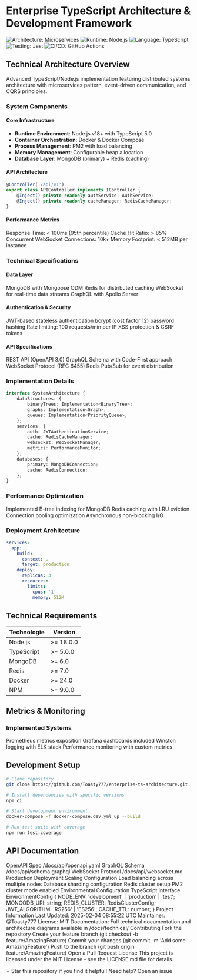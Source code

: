 # Enterprise TypeScript Architecture & Development Framework

![Architecture: Microservices](https://img.shields.io/badge/Architecture-Microservices-blue)
![Runtime: Node.js](https://img.shields.io/badge/Runtime-Node.js%20v18+-success)
![Language: TypeScript](https://img.shields.io/badge/Language-TypeScript%205.0-blue)
![Testing: Jest](https://img.shields.io/badge/Testing-Jest-red)
![CI/CD: GitHub Actions](https://img.shields.io/badge/CI%2FCD-GitHub%20Actions-2088FF)

## Technical Architecture Overview

Advanced TypeScript/Node.js implementation featuring distributed systems architecture with microservices pattern, event-driven communication, and CQRS principles.

### System Components

#### Core Infrastructure
- **Runtime Environment**: Node.js v18+ with TypeScript 5.0
- **Container Orchestration**: Docker & Docker Compose
- **Process Management**: PM2 with load balancing
- **Memory Management**: Configurable heap allocation
- **Database Layer**: MongoDB (primary) + Redis (caching)

#### API Architecture
```typescript
@Controller('/api/v1')
export class APIController implements IController {
    @Inject() private readonly authService: AuthService;
    @Inject() private readonly cacheManager: RedisCacheManager;
}
```
#### Performance Metrics
Response Time: < 100ms (95th percentile)
Cache Hit Ratio: > 85%
Concurrent WebSocket Connections: 10k+
Memory Footprint: < 512MB per instance
### Technical Specifications
#### Data Layer
MongoDB with Mongoose ODM
Redis for distributed caching
WebSocket for real-time data streams
GraphQL with Apollo Server
#### Authentication & Security
JWT-based stateless authentication
bcrypt (cost factor 12) password hashing
Rate limiting: 100 requests/min per IP
XSS protection & CSRF tokens
#### API Specifications
REST API (OpenAPI 3.0)
GraphQL Schema with Code-First approach
WebSocket Protocol (RFC 6455)
Redis Pub/Sub for event distribution
### Implementation Details
```typescript
interface SystemArchitecture {
    dataStructures: {
        binaryTrees: Implementation<BinaryTree>;
        graphs: Implementation<Graph>;
        queues: Implementation<PriorityQueue>;
    };
    services: {
        auth: JWTAuthenticationService;
        cache: RedisCacheManager;
        websocket: WebSocketManager;
        metrics: PerformanceMonitor;
    };
    databases: {
        primary: MongoDBConnection;
        cache: RedisConnection;
    };
}
```
### Performance Optimization
Implemented B-tree indexing for MongoDB
Redis caching with LRU eviction
Connection pooling optimization
Asynchronous non-blocking I/O
### Deployment Architecture
```YAML
services:
  app:
    build: 
      context: .
      target: production
    deploy:
      replicas: 3
      resources:
        limits:
          cpus: '1'
          memory: 512M
```
## Technical Requirements
| Technologie  | Version   |
|-------------|-----------|
| Node.js     | >= 18.0.0 |
| TypeScript  | >= 5.0.0  |
| MongoDB     | >= 6.0    |
| Redis       | >= 7.0    |
| Docker      | >= 24.0   |
| NPM         | >= 9.0.0  |
## Metrics & Monitoring
### Implemented Systems
Prometheus metrics exposition
Grafana dashboards included
Winston logging with ELK stack
Performance monitoring with custom metrics
## Development Setup
```bash
# Clone repository
git clone https://github.com/Toasty777/enterprise-ts-architecture.git

# Install dependencies with specific versions
npm ci

# Start development environment
docker-compose -f docker-compose.dev.yml up --build

# Run test suite with coverage
npm run test:coverage
```
## API Documentation
OpenAPI Spec	/docs/api/openapi.yaml
GraphQL Schema	/docs/api/schema.graphql
WebSocket Protocol	/docs/api/websocket.md
Production Deployment
Scaling Configuration
Load balancing across multiple nodes
Database sharding configuration
Redis cluster setup
PM2 cluster mode enabled
Environmental Configuration
TypeScript
interface EnvironmentConfig {
    NODE_ENV: 'development' | 'production' | 'test';
    MONGODB_URI: string;
    REDIS_CLUSTER: RedisClusterConfig;
    JWT_ALGORITHM: 'RS256' | 'ES256';
    CACHE_TTL: number;
}
Project Information
Last Updated: 2025-02-04 08:55:22 UTC
Maintainer: @Toasty777
License: MIT
Documentation: Full technical documentation and architecture diagrams available in /docs/technical/
Contributing
Fork the repository
Create your feature branch (git checkout -b feature/AmazingFeature)
Commit your changes (git commit -m 'Add some AmazingFeature')
Push to the branch (git push origin feature/AmazingFeature)
Open a Pull Request
License
This project is licensed under the MIT License - see the LICENSE.md file for details.

⭐ Star this repository if you find it helpful!
Need help? Open an issue
